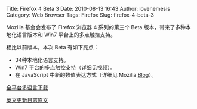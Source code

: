 Title: Firefox 4 Beta 3
Date: 2010-08-13 16:43
Author: lovenemesis
Category: Web Browser
Tags: Firefox
Slug: firefox-4-beta-3

Mozilla 基金会发布了 Firefox 浏览器 4 系列的第三个 Beta
版本，带来了多种本地化语言版本和 Win7 平台上的多点触控支持。

相比以前版本，本次 Beta 有如下亮点：

-   34种本地化语言支持。
-   Win7
    平台的多点触控支持（详细见[视频](http://hacks.mozilla.org/2010/08/firefox4-beta3/)）。
-   在 JavaScript 中新的数值表达方式（详细见 Mozilla
    [Blog](http://blog.mozilla.com/rob-sayre/2010/08/02/mozillas-new-javascript-value-representation/)）。

[全平台多语言下载](http://www.mozilla.com/en-US/firefox/all-beta.html)

[英文更新日志原文](http://www.mozilla.com/en-US/firefox/4.0b3/releasenotes/)

